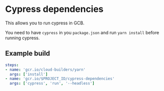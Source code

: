 # Cypress dependencies

This allows you to run cypress in GCB.

You need to have `cypress` in you `package.json` and run `yarn install` before running cypress.

## Example build

```yaml
steps:
- name: 'gcr.io/cloud-builders/yarn'
  args: ['install']
- name: 'gcr.io/$PROJECT_ID/cypress-dependencies'
  args: ['cypress', 'run', '--headless']
```
